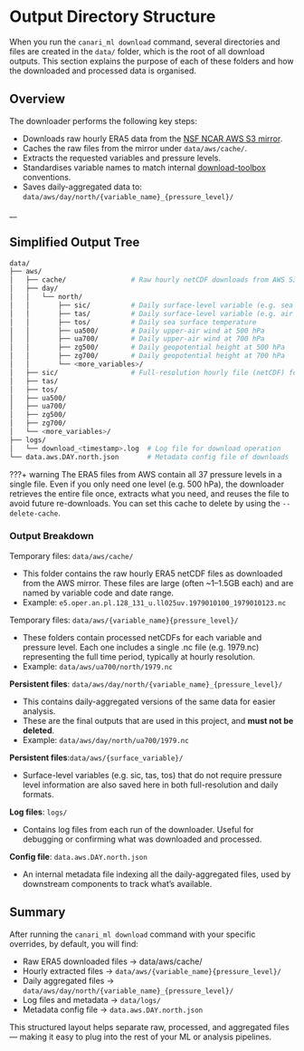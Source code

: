# Output Directory Structure

When you run the `canari_ml download` command, several directories and files are created in the `data/` folder, which is the root of all download outputs. This section explains the purpose of each of these folders and how the downloaded and processed data is organised.

## Overview

The downloader performs the following key steps:

- Downloads raw hourly ERA5 data from the [NSF NCAR AWS S3 mirror](https://registry.opendata.aws/nsf-ncar-era5/).
- Caches the raw files from the mirror under `data/aws/cache/`.
- Extracts the requested variables and pressure levels.
- Standardises variable names to match internal [download-toolbox](https://github.com/environmental-forecasting/download-toolbox) conventions.
- Saves daily-aggregated data to: `data/aws/day/north/{variable_name}_{pressure_level}/`

__

## Simplified Output Tree

```bash
data/
├── aws/
│   ├── cache/                # Raw hourly netCDF downloads from AWS S3 bucket
│   ├── day/
│   │   └── north/
│   │       ├── sic/          # Daily surface-level variable (e.g. sea ice concentration)
│   │       ├── tas/          # Daily surface-level variable (e.g. air temperature at 2m)
│   │       ├── tos/          # Daily sea surface temperature
│   │       ├── ua500/        # Daily upper-air wind at 500 hPa
│   │       ├── ua700/        # Daily upper-air wind at 700 hPa
│   │       ├── zg500/        # Daily geopotential height at 500 hPa
│   │       ├── zg700/        # Daily geopotential height at 700 hPa
│   │       └── <more_variables>/
│   ├── sic/                  # Full-resolution hourly file (netCDF) for surface variables
│   ├── tas/
│   ├── tos/
│   ├── ua500/
│   ├── ua700/
│   ├── zg500/
│   ├── zg700/
│   └── <more_variables>/
├── logs/
│   └── download_<timestamp>.log  # Log file for download operation
└── data.aws.DAY.north.json       # Metadata config file of downloads
```

???+ warning
    The ERA5 files from AWS contain all 37 pressure levels in a single file. Even if you only need one level (e.g. 500 hPa), the downloader retrieves the entire file once, extracts what you need, and reuses the file to avoid future re-downloads. You can set this cache to delete by using the `--delete-cache`.

### Output Breakdown

Temporary files: `data/aws/cache/`

- This folder contains the raw hourly ERA5 netCDF files as downloaded from the AWS mirror. These files are large (often ~1–1.5GB each) and are named by variable code and date range.
- Example: `e5.oper.an.pl.128_131_u.ll025uv.1979010100_1979010123.nc`

Temporary files: `data/aws/{variable_name}{pressure_level}/`

- These folders contain processed netCDFs for each variable and pressure level. Each one includes a single .nc file (e.g. 1979.nc) representing the full time period, typically at hourly resolution.
- Example: `data/aws/ua700/north/1979.nc`

**Persistent files**: `data/aws/day/north/{variable_name}_{pressure_level}/`

- This contains daily-aggregated versions of the same data for easier analysis.
- These are the final outputs that are used in this project, and **must not be deleted**.
- Example: `data/aws/day/north/ua700/1979.nc`

**Persistent files**:`data/aws/{surface_variable}/`

- Surface-level variables (e.g. sic, tas, tos) that do not require pressure level information are also saved here in both full-resolution and daily formats.

**Log files**: `logs/`

- Contains log files from each run of the downloader. Useful for debugging or confirming what was downloaded and processed.

**Config file**: `data.aws.DAY.north.json`

- An internal metadata file indexing all the daily-aggregated files, used by downstream components to track what’s available.

## Summary

After running the `canari_ml download` command with your specific overrides, by default, you will find:

- Raw ERA5 downloaded files → data/aws/cache/
- Hourly extracted files → `data/aws/{variable_name}{pressure_level}/`
- Daily aggregated files → `data/aws/day/north/{variable_name}_{pressure_level}/`
- Log files and metadata → `data/logs/`
- Metadata config file → `data.aws.DAY.north.json`

This structured layout helps separate raw, processed, and aggregated files — making it easy to plug into the rest of your ML or analysis pipelines.
